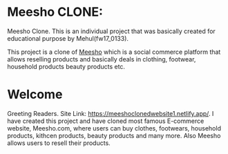 # Meesho CLONE:
Meesho Clone. 
This is an individual project that was basically created for educational purpose by Mehul(fw17_0133).

This project is a clone of [Meesho](https://www.meesho.com/) which is a social commerce platform that allows reselling products and basically deals in clothing, footwear, household products beauty products etc.

# Welcome 
Greeting Readers.
Site Link: https://meeshoclonedwebsite1.netlify.app/.
I have created this project and have cloned most famous E-commerce website, Meesho.com, where users can buy clothes, footwears, household products, kithcen products, beauty products and many more. Also Meesho allows users to resell their products.
